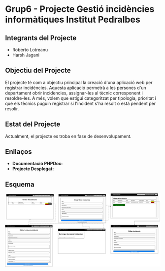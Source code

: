 # Grup6 - Projecte Gestió incidències informàtiques Institut Pedralbes

## Integrants del Projecte
- Roberto Lotreanu
- Harsh Jagani

## Objectiu del Projecte
El projecte té com a objectiu principal la creació d'una aplicació web per registrar incidències. Aquesta aplicació permetrà a les persones d'un departament obrir incidències, assignar-les al tècnic corresponent i resoldre-les. A més, volem que estigui categoritzat per tipologia, prioritat i que els tècnics puguin registrar si l'incident s'ha resolt o està pendent per resolir.

## Estat del Projecte
Actualment, el projecte es troba en fase de desenvolupament.

## Enllaços

- **Documentació PHPDoc:**
- **Projecte Desplegat:**

## Esquema
![Esquema de pantalla](/Esquema.png)

